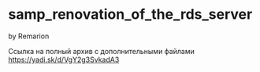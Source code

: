 # samp_renovation_of_the_rds_server
by Remarion

Ссылка на полный архив с дополнительными файлами https://yadi.sk/d/VgY2g3SvkadA3
